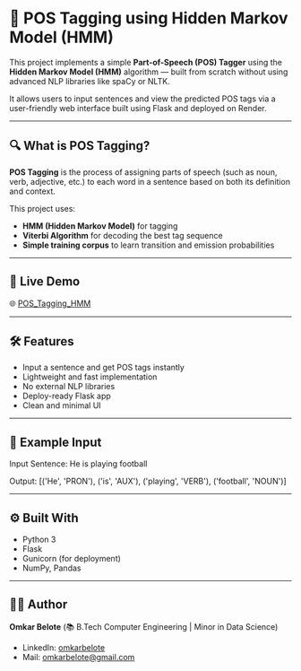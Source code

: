 # 🧠 POS Tagging using Hidden Markov Model (HMM)

This project implements a simple **Part-of-Speech (POS) Tagger** using the **Hidden Markov Model (HMM)** algorithm — built from scratch without using advanced NLP libraries like spaCy or NLTK.

It allows users to input sentences and view the predicted POS tags via a user-friendly web interface built using Flask and deployed on Render.

---

## 🔍 What is POS Tagging?

**POS Tagging** is the process of assigning parts of speech (such as noun, verb, adjective, etc.) to each word in a sentence based on both its definition and context.

This project uses:
- **HMM (Hidden Markov Model)** for tagging
- **Viterbi Algorithm** for decoding the best tag sequence
- **Simple training corpus** to learn transition and emission probabilities

---

## 🚀 Live Demo

🌐 [POS_Tagging_HMM](https://pos-tagging-hmm.onrender.com)

---

## 🛠️ Features

- Input a sentence and get POS tags instantly
- Lightweight and fast implementation
- No external NLP libraries
- Deploy-ready Flask app
- Clean and minimal UI

---

## 🧾 Example Input

Input Sentence: He is playing football

Output: [('He', 'PRON'), ('is', 'AUX'), ('playing', 'VERB'), ('football', 'NOUN')]


---

## ⚙️ Built With

- Python 3
- Flask
- Gunicorn (for deployment)
- NumPy, Pandas

---

## 👨‍💻 Author

**Omkar Belote** (📚 B.Tech Computer Engineering | Minor in Data Science)
- LinkedIn: [omkarbelote](https://www.linkedin.com/in/omkarbelote/)
- Mail: [omkarbelote@gmail.com](mailto:omkarbelote@gmail.com)

